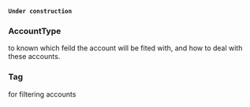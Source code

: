 **```Under construction```**

### AccountType 
to known which feild the account will be fited with, and how to deal with these accounts.

### Tag
for filtering accounts